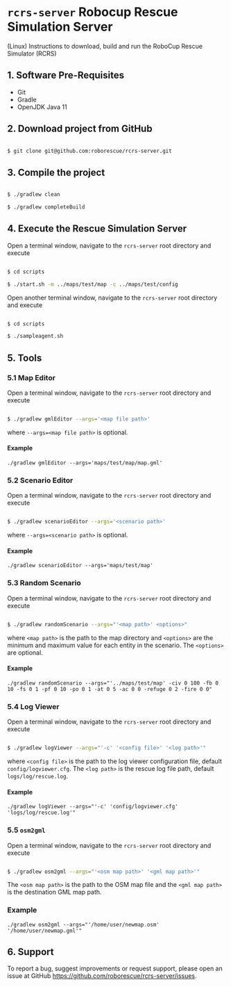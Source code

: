 # `rcrs-server` Robocup Rescue Simulation Server

(Linux) Instructions to download, build and run the RoboCup Rescue Simulator (RCRS)

## 1. Software Pre-Requisites

- Git
- Gradle
- OpenJDK Java 11

## 2. Download project from GitHub

```bash

$ git clone git@github.com:roborescue/rcrs-server.git
```

## 3. Compile the project

```bash

$ ./gradlew clean

$ ./gradlew completeBuild
```

## 4. Execute the Rescue Simulation Server

Open a terminal window, navigate to the ```rcrs-server``` root directory and execute

```bash

$ cd scripts

$ ./start.sh -m ../maps/test/map -c ../maps/test/config
```

Open another terminal window, navigate to the ```rcrs-server``` root directory and execute

```bash

$ cd scripts

$ ./sampleagent.sh
```

## 5. Tools

### 5.1 Map Editor

Open a terminal window, navigate to the ```rcrs-server``` root directory and execute

```bash

$ ./gradlew gmlEditor --args='<map file path>'
```
where ```--args=<map file path>``` is optional.

#### Example
```
./gradlew gmlEditor --args='maps/test/map/map.gml'
```

### 5.2 Scenario Editor

Open a terminal window, navigate to the ```rcrs-server``` root directory and execute

```bash

$ ./gradlew scenarioEditor --args='<scenario path>'
```
where ```--args=<scenario path>``` is optional.

#### Example
```
./gradlew scenarioEditor --args='maps/test/map'
```

### 5.3 Random Scenario

Open a terminal window, navigate to the ```rcrs-server``` root directory and execute

```bash

$ ./gradlew randomScenario --args="'<map path>' <options>"
```
where ```<map path>``` is the path to the map directory and ```<options>``` are the minimum and maximum value for each entity in the scenario. The ```<options>``` are optional.

#### Example
```
./gradlew randomScenario --args="'../maps/test/map' -civ 0 100 -fb 0 10 -fs 0 1 -pf 0 10 -po 0 1 -at 0 5 -ac 0 0 -refuge 0 2 -fire 0 0"
```

### 5.4 Log Viewer

Open a terminal window, navigate to the ```rcrs-server``` root directory and execute

```bash

$ ./gradlew logViewer --args="'-c' '<config file>' '<log path>'"
```
where ```<config file>``` is the path to the log viewer configuration file, default ```config/logviewer.cfg```. The ```<log path>``` is the rescue log file path, default ```logs/log/rescue.log```.

#### Example
```
./gradlew logViewer --args="'-c' 'config/logviewer.cfg' 'logs/log/rescue.log'"
```

### 5.5 `osm2gml`

Open a terminal window, navigate to the ```rcrs-server``` root directory and execute

```bash

$ ./gradlew osm2gml --args="'<osm map path>' '<gml map path>'"
```
The ```<osm map path>``` is the path to the OSM map file and the ```<gml map path>``` is the destination GML map path.

### Example
```
./gradlew osm2gml --args="'/home/user/newmap.osm' '/home/user/newmap.gml'"
```

## 6. Support

To report a bug, suggest improvements or request support, please open an issue at GitHub <https://github.com/roborescue/rcrs-server/issues>.
